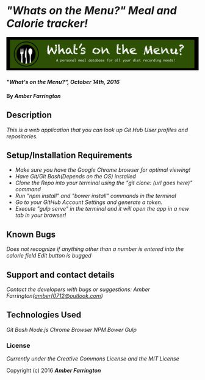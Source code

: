 # _"Whats on the Menu?" Meal and Calorie tracker!_

![banner](https://github.com/NWShadowDev/MealTrackerJS/blob/master/resources/img/banner.png)


#### _"What's on the Menu?", October 14th, 2016_

#### By _**Amber Farrington**_

## Description

_This is a web application that you can look up Git Hub User profiles and repositories._

## Setup/Installation Requirements

* _Make sure you have the Google Chrome browser for optimal viewing!_
* _Have Git/Git Bash(Depends on the OS) installed_
* _Clone the Repo into your terminal using the "git clone: (url goes here)" command_
* _Run "npm install" and "bower install" commands in the terminal_
* _Go to your GitHub Account Settings and generate a token._
* _Execute "gulp serve" in the terminal and it will open the app in a new tab in your browser!_


## Known Bugs

_Does not recognize if anything other than a number is entered into the calorie field_
_Edit button is bugged_

## Support and contact details

_Contact the developers with bugs or suggestions: Amber Farrington(amberf0712@outlook.com)_

## Technologies Used

_Git Bash_
_Node.js_
_Chrome Browser_
_NPM_
_Bower_
_Gulp_

### License

*Currently under the Creative Commons License and the MIT License*


Copyright (c) 2016 **_Amber Farrington_**
